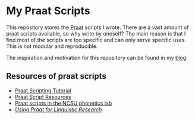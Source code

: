 # My Praat Scripts

This repository stores the [Praat](http://www.fon.hum.uva.nl/praat/) scripts I wrote. There are a vast amount of praat scripts available, so why write by oneself? The main reason is that I find most of the scripts are too specific and can only serve specific uses. This is not modular and reproducible.

The inspiration and motivation for this repository can be found in my [blog](https://ge-chunyu.github.com/2019-12-8-praat/).

## Resources of praat scripts

- [Praat Scripting Tutorial](http://praatscripting.lingphon.net/)
- [Praat Script Resources](http://phonetics.linguistics.ucla.edu/facilities/acoustic/praat.html)
- [Praat scripts in the NCSU phonetics lab](https://phon.wordpress.ncsu.edu/lab-manual/scripts/praat-scripting/)
- [*Using Praat for Linguistic Research*](http://wstyler.ucsd.edu/praat//)